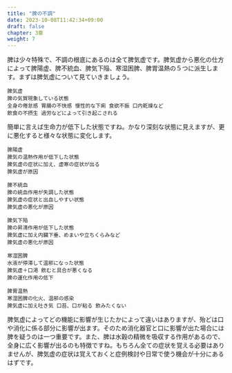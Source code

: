 ```yaml
---
title: "脾の不調"
date: 2023-10-08T11:42:34+09:00
draft: false
chapter: 3章
weight: 7
---
```


脾は少々特殊で、不調の根底にあるのは全て脾気虚です。脾気虚から悪化の仕方によって脾陽虚、脾不統血、脾気下陥、寒湿困脾、脾胃温熱の５つに派生します。まずは脾気虚について見ていきましょう。

```   
脾気虚  
脾の気賀現象している状態  
全身の倦怠感 胃腸の不快感 慢性的な下痢 食欲不振 口内乾燥など  
飲食の不摂生 過労などによって引き起こされる  
```   

簡単に言えば生命力が低下した状態ですね。かなり深刻な状態に見えますが、更に悪化すると様々な状態に変化します。

```   
脾陽虚  
脾気の温熱作用が低下した状態  
脾気虚の症状に加え、虚寒の症状が出る  
脾気虚が原因
```   

```   
脾不統血  
脾の統血作用が失調した状態  
脾気虚の症状と出血しやすい状態  
脾気虚の悪化が原因
```   

```   
脾気下陥  
脾の昇清作用が低下した状態  
脾気虚に加え内臓下垂、めまいや立ちくらみなど  
脾気虚の悪化が原因
```   

```   
寒湿困脾  
水液が停滞して温邪になった状態  
脾気虚＋口渇 飲むと具合が悪くなる  
脾の運化作用の低下
```   

```   
脾胃温熱  
寒湿困脾の化火、温邪の感染  
脾気虚に加え吐き気 口苔、口が粘る 飲みたくない  
```   

脾気虚によってどの機能に影響が生じたかによって違いはありますが、殆どは口や消化に係る部分に影響が出ます。そのため消化器官と口に影響が出た場合には脾を疑うのは一つ重要です。また、脾は水穀の精微を吸収する作用があるので、全身に広く影響が出るのも特徴ですね。もちろん全ての症状を覚える必要はありませんが、脾気虚の症状は覚えておくと症例検討や日常で使う機会が十分にあるはずです。

